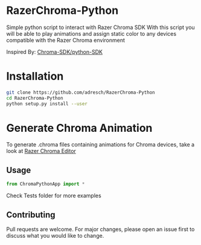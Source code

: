 # RazerChroma-Python
Simple python script to interact with Razer Chroma SDK
With this script you will be able to play animations and assign static color to any devices compatible with the Razer Chroma environment


Inspired By: [Chroma-SDK/python-SDK](https://github.com/chroma-sdk/chroma-python)

# Installation
```bash
git clone https://github.com/adresch/RazerChroma-Python
cd RazerChroma-Python
python setup.py install --user
```
# Generate Chroma Animation
 
To generate .chroma files containing animations for Chroma devices, take a look at [Razer Chroma Editor](https://github.com/razerofficial/CChromaEditor)

## Usage

```python
from ChromaPythonApp import *
```

Check Tests folder for more examples

## Contributing
Pull requests are welcome. For major changes, please open an issue first to discuss what you would like to change.